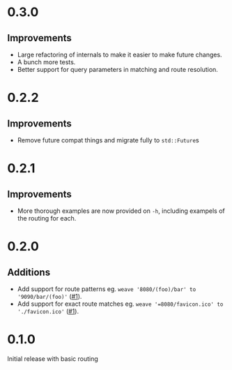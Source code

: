 # 0.3.0

## Improvements

- Large refactoring of internals to make it easier to make future changes.
- A bunch more tests.
- Better support for query parameters in matching and route resolution.

# 0.2.2

## Improvements

- Remove future compat things and migrate fully to `std::Future`s

# 0.2.1

## Improvements

- More thorough examples are now provided on `-h`, including exampels of the routing for each.

# 0.2.0

## Additions

- Add support for route patterns eg. `weave '8080/(foo)/bar' to '9090/bar/(foo)'` ([#1](https://github.com/jsdw/weave/pull/1)).
- Add support for exact route matches eg. `weave '=8080/favicon.ico' to './favicon.ico'` ([#1](https://github.com/jsdw/weave/pull/1)).

# 0.1.0

Initial release with basic routing
